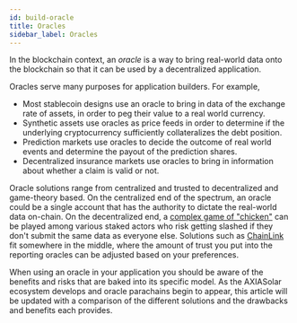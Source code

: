 ```yaml
---
id: build-oracle
title: Oracles
sidebar_label: Oracles
---
```


In the blockchain context, an _oracle_ is a way to bring real-world data onto the blockchain so that it can be used by a decentralized application.

Oracles serve many purposes for application builders. For example,

- Most stablecoin designs use an oracle to bring in data of the exchange rate of assets, in order to peg their value to a real world currency.
- Synthetic assets use oracles as price feeds in order to determine if the underlying cryptocurrency sufficiently collateralizes the debt position.
- Prediction markets use oracles to decide the outcome of real world events and determine the payout of the prediction shares.
- Decentralized insurance markets use oracles to bring in information about whether a claim is valid or not.

Oracle solutions range from centralized and trusted to decentralized and game-theory based. On the centralized end of the spectrum, an oracle could be a single account that has the authority to dictate the real-world data on-chain. On the decentralized end, a [complex game of "chicken"](https://blog.ethereum.org/2014/03/28/schellingcoin-a-minimal-trust-universal-data-feed/) can be played among various staked actors who risk getting slashed if they don't submit the same data as everyone else. Solutions such as [ChainLink](https://axiasolar.network/chainlink-reaches-milestone-with-axiasolar/) fit somewhere in the middle, where the amount of trust you put into the reporting oracles can be adjusted based on your preferences.

When using an oracle in your application you should be aware of the benefits and risks that are baked into its specific model. As the AXIASolar ecosystem develops and oracle parachains begin to appear, this article will be updated with a comparison of the different solutions and the drawbacks and benefits each provides.

